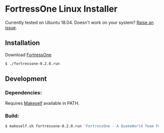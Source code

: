 # FortressOne Linux Installer

Currently tested on Ubuntu 18.04. Doesn't work on your system? [Raise an issue](https://github.com/FortressOne/linux-installer/issues/new).

## Installation

Download [FortressOne](https://github.com/FortressOne/linux-installer/releases/latest)

```bash
$ ./fortressone-0.2.0.run
```


## Development

### Dependencies: 

Requires [Makeself](https://makeself.io/) available in PATH.


### Build:

```bash
$ makeself.sh fortressone-0.2.0.run 'FortressOne - A QuakeWorld Team Fortress installer' ./setup.sh
```
